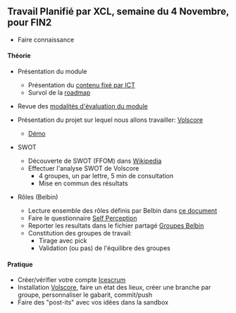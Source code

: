 ## Travail Planifié par XCL, semaine du 4 Novembre, pour FIN2

- Faire connaissance

#### Théorie

- Présentation du module
  - Présentation du [contenu fixé par ICT](https://www.modulbaukasten.ch/module/306/4/fr-FR?title=R%C3%A9aliser-de-petits-projets-dans-son-propre-environnement-professionnel)
  - Survol de la [roadmap](https://roadmap.sh/r/embed?id=6720fbbf31d65c235d7a07df)

- Revue des [modalités d'évaluation du module](../Evaluation/DEP.md)

- Présentation du projet sur lequel nous allons travailler: [Volscore](https://github.com/XCarrel/Volscore)
  - [Démo](http://localhost:8000/)

- SWOT
  - Découverte de SWOT (FFOM) dans [Wikipedia](https://fr.wikipedia.org/wiki/SWOT_(m%C3%A9thode_d%27analyse))
  - Effectuer l'analyse SWOT de Volscore
    - 4 groupes, un par lettre, 5 min de consultation
    - Mise en commun des résultats

- Rôles (Belbin)
  - Lecture ensemble des rôles définis par Belbin dans [ce document](../Matériel/E-306-XCL01-RolesDansUnGroupe.docx)
  - Faire le questionnaire [Self Perception](../Matériel/Self%20perception%20Inventory.xlsx)
  - Reporter les resultats dans le fichier partagé [Groupes Belbin](https://eduvaud.sharepoint.com/:x:/r/sites/ETML_FIN-23-25_Teams/Documents%20partages/I306-XCL/Groupes%20Belbin.xlsx?d=wbada51101b1645d199916fc0233d0339&csf=1&web=1&e=gf87c1)
  - Constitution des groupes de travail:
    - Tirage avec pick
    - Validation (ou pas) de l'équilibre des groupes

#### Pratique

- Créer/vérifier votre compte [Icescrum](https://etml.icescrum.com/)
- Installation [Volscore](https://github.com/ETML-INF/Volscore), faire un état des lieux, créer une branche par groupe, personnaliser le gabarit, commit/push
- Faire des "post-its" avec vos idées dans la sandbox